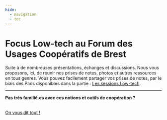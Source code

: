 ```yaml
---
hide:
  - navigation
  - toc
---
```



# **Focus Low-tech** au Forum des Usages Coopératifs de Brest

Suite à de nombreuses présentations, échanges et discussions. Nous vous proposons, ici, de réunir nos prises de notes, photos et autres ressources en tous genres. Vous pouvez facilement partager vos prises de notes, par le biais des Pads disponibles dans la partie : [Les sessions Low-tech](./sessions/mercredi_06072022).

---

**Pas très familié.es avec ces notions et outils de coopération ?** 

<br><a href="./informations/premiers_pas/" title="home-link" class="md-button">On vous dit tout !</a>

<style>
  .md-content__button {
    display: none;
  }
</style>
